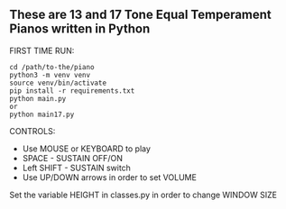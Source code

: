 These are 13 and 17 Tone Equal Temperament Pianos written in Python
-
FIRST TIME RUN:
```
cd /path/to-the/piano
python3 -m venv venv
source venv/bin/activate
pip install -r requirements.txt
python main.py
or
python main17.py
```
CONTROLS:
+ Use MOUSE or KEYBOARD to play
+ SPACE - SUSTAIN OFF/ON
+ Left SHIFT - SUSTAIN switch
+ Use UP/DOWN arrows in order to set VOLUME

Set the variable HEIGHT in classes.py in order to change WINDOW SIZE
